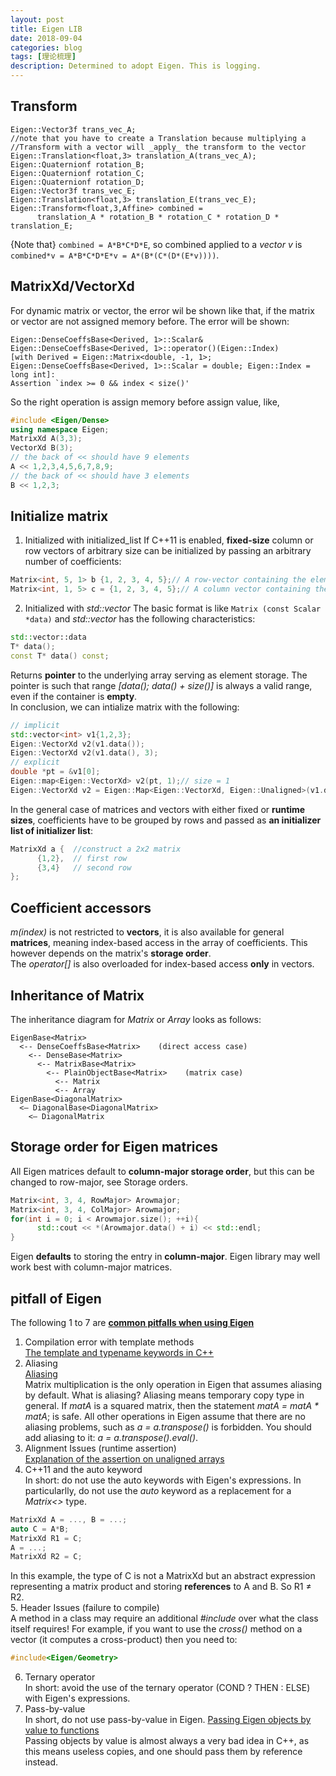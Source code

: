 ```yaml
---
layout: post
title: Eigen LIB
date: 2018-09-04
categories: blog
tags: [理论梳理]
description: Determined to adopt Eigen. This is logging.
---
```


## Transform

```
Eigen::Vector3f trans_vec_A;
//note that you have to create a Translation because multiplying a 
//Transform with a vector will _apply_ the transform to the vector
Eigen::Translation<float,3> translation_A(trans_vec_A);
Eigen::Quaternionf rotation_B;
Eigen::Quaternionf rotation_C;
Eigen::Quaternionf rotation_D;
Eigen::Vector3f trans_vec_E;
Eigen::Translation<float,3> translation_E(trans_vec_E);
Eigen::Transform<float,3,Affine> combined = 
      translation_A * rotation_B * rotation_C * rotation_D * translation_E;
```

{Note that} ```combined = A*B*C*D*E```, so combined applied to a *vector v* is ```combined*v = A*B*C*D*E*v = A*(B*(C*(D*(E*v))))```.

## MatrixXd/VectorXd

For dynamic matrix or vector, the error wil be shown like that, if the matrix or vector are not assigned memory before. The error will be shown:
```
Eigen::DenseCoeffsBase<Derived, 1>::Scalar& Eigen::DenseCoeffsBase<Derived, 1>::operator()(Eigen::Index) 
[with Derived = Eigen::Matrix<double, -1, 1>; Eigen::DenseCoeffsBase<Derived, 1>::Scalar = double; Eigen::Index = long int]:
Assertion `index >= 0 && index < size()'
```

So the right operation is assign memory before assign value, like,
```cpp
#include <Eigen/Dense>
using namespace Eigen;
MatrixXd A(3,3);
VectorXd B(3);
// the back of << should have 9 elements
A << 1,2,3,4,5,6,7,8,9;
// the back of << should have 3 elements
B << 1,2,3;
```

## Initialize matrix

1. Initialized with initialized_list
If C++11 is enabled, **fixed-size** column or row vectors of arbitrary size can be initialized by passing an arbitrary number of coefficients:
```cpp
Matrix<int, 5, 1> b {1, 2, 3, 4, 5};// A row-vector containing the elements {1, 2, 3, 4, 5}
Matrix<int, 1, 5> c = {1, 2, 3, 4, 5};// A column vector containing the elements {1, 2, 3, 4, 5}
```
2. Initialized with *std::vector*
The basic format is like ```Matrix (const Scalar *data)``` and *std::vector* has the following characteristics:
```cpp
std::vector::data
T* data();
const T* data() const;
```
Returns **pointer** to the underlying array serving as element storage. The pointer is such that range *[data(); data() + size()]* is always a valid range, even if the container is **empty**.  
In conclusion, we can intialize matrix with the following:  
```cpp
// implicit
std::vector<int> v1{1,2,3};
Eigen::VectorXd v2(v1.data());
Eigen::VectorXd v2(v1.data(), 3);
// explicit
double *pt = &v1[0];
Eigen::map<Eigen::VectorXd> v2(pt, 1);// size = 1
Eigen::VectorXd v2 = Eigen::Map<Eigen::VectorXd, Eigen::Unaligned>(v1.data(), v1.size());
```

In the general case of matrices and vectors with either fixed or **runtime sizes**,  coefficients have to be grouped by rows and passed as **an initializer list of initializer list**:
```cpp
MatrixXd a {  //construct a 2x2 matrix
      {1,2},  // first row
      {3,4}   // second row
};
```

## Coefficient accessors

*m(index)* is not restricted to **vectors**, it is also available for general **matrices**, meaning index-based access in the array of coefficients. This however depends on the matrix's **storage order**.  
The *operator[]* is also overloaded for index-based access **only** in vectors.

## Inheritance of Matrix  

The inheritance diagram for *Matrix* or *Array* looks as follows:
```
EigenBase<Matrix>
  <-- DenseCoeffsBase<Matrix>    (direct access case)
    <-- DenseBase<Matrix>
      <-- MatrixBase<Matrix>
        <-- PlainObjectBase<Matrix>    (matrix case)
          <-- Matrix
          <-- Array
EigenBase<DiagonalMatrix>
  <– DiagonalBase<DiagonalMatrix>
    <– DiagonalMatrix
```

## Storage order for Eigen matrices

All Eigen matrices default to **column-major storage order**, but this can be changed to row-major, see Storage orders.
```cpp
Matrix<int, 3, 4, RowMajor> Arowmajor;
Matrix<int, 3, 4, ColMajor> Arowmajor;
for(int i = 0; i < Arowmajor.size(); ++i){
      std::cout << *(Arowmajor.data() + i) << std::endl;
}
```
Eigen **defaults** to storing the entry in **column-major**. Eigen library may well work best with column-major matrices. 


## pitfall of Eigen
The following 1 to 7 are [**common pitfalls when using Eigen**](https://eigen.tuxfamily.org/dox-devel/TopicPitfalls.html)  

1. Compilation error with template methods  
[The template and typename keywords in C++](https://eigen.tuxfamily.org/dox-devel/TopicTemplateKeyword.html)  
2. Aliasing  
[Aliasing](https://eigen.tuxfamily.org/dox-devel/group__TopicAliasing.html)  
Matrix multiplication is the only operation in Eigen that assumes aliasing by default. What is aliasing? Aliasing means temporary copy type in general. If *matA* is a squared matrix, then the statement *matA = matA * matA*; is safe. All other operations in Eigen assume that there are no aliasing problems, such as *a = a.transpose()* is forbidden. You should add aliasing to it: *a = a.transpose().eval()*.  
3. Alignment Issues (runtime assertion)  
[Explanation of the assertion on unaligned arrays](http://eigen.tuxfamily.org/dox/group__TopicUnalignedArrayAssert.html)  
4. C++11 and the auto keyword  
In short: do not use the auto keywords with Eigen's expressions. In particularlly, do not use the *auto* keyword as a replacement for a *Matrix<>* type.  
```cpp
MatrixXd A = ..., B = ...;
auto C = A*B;
MatrixXd R1 = C;
A = ...;
MatrixXd R2 = C;
```
In this example, the type of C is not a MatrixXd but an abstract expression representing a matrix product and storing **references** to A and B. So R1 ≠ R2.  
5. Header Issues (failure to compile)  
A method in a class may require an additional *#include* over what the class itself requires! For example, if you want to use the *cross()* method on a vector (it computes a cross-product) then you need to:
```cpp
#include<Eigen/Geometry>
```
6. Ternary operator  
In short: avoid the use of the ternary operator (COND ? THEN : ELSE) with Eigen's expressions.  
7. Pass-by-value  
In short, do not use pass-by-value in Eigen. [Passing Eigen objects by value to functions](https://eigen.tuxfamily.org/dox-devel/group__TopicPassingByValue.html)  
Passing objects by value is almost always a very bad idea in C++, as this means useless copies, and one should pass them by reference instead. 